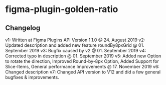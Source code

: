 # figma-plugin-golden-ratio

## Changelog
v1: Written at Figma Plugins API Version 1.1.0 @ 24. August 2019
v2: Updated description and added new feature roundBy8pxGrid @ 01. September 2019
v3: Bugfix caused by v2 @ 01. September 2019
v4: Corrected typo in description @ 01. September 2019
v5: Added new Option to rotate the direction, Improved Round-by-8px Option, Added Support for Slice-Items, General performance Improvements @ 17. November 2019
v6: Changed description
v7: Changed API version to V12 and did a few general bugfixes & improvements.
